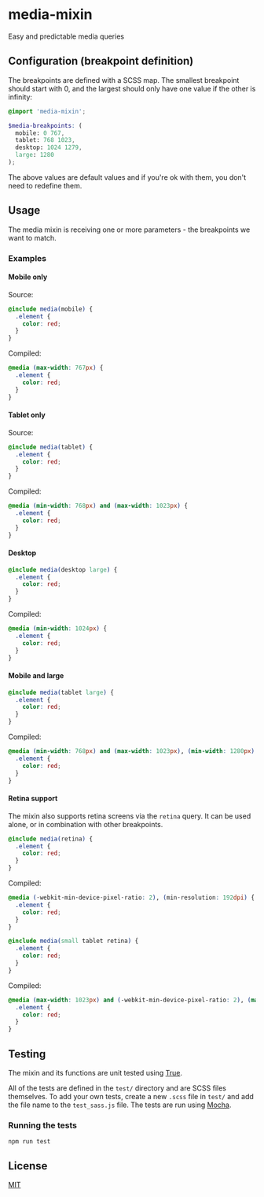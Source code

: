# media-mixin

Easy and predictable media queries

## Configuration (breakpoint definition)

The breakpoints are defined with a SCSS map. The smallest breakpoint should start with 0, and the largest should only have one value if the other is infinity:

```scss
@import 'media-mixin';

$media-breakpoints: (
  mobile: 0 767,
  tablet: 768 1023,
  desktop: 1024 1279,
  large: 1280
);
```

The above values are default values and if you're ok with them, you don't need to redefine them.

## Usage

The media mixin is receiving one or more parameters - the breakpoints we want to match.

### Examples

#### Mobile only

Source:
```scss
@include media(mobile) {
  .element {
    color: red;
  }
}
```

Compiled:
```css
@media (max-width: 767px) {
  .element {
    color: red;
  }
}
```

#### Tablet only

Source:
```scss
@include media(tablet) {
  .element {
    color: red;
  }
}
```

Compiled:
```css
@media (min-width: 768px) and (max-width: 1023px) {
  .element {
    color: red;
  }
}
```

#### Desktop

```scss
@include media(desktop large) {
  .element {
    color: red;
  }
}
```

Compiled:
```css
@media (min-width: 1024px) {
  .element {
    color: red;
  }
}
```

#### Mobile and large

```scss
@include media(tablet large) {
  .element {
    color: red;
  }
}
```

Compiled:
```css
@media (min-width: 768px) and (max-width: 1023px), (min-width: 1280px) {
  .element {
    color: red;
  }
}
```

#### Retina support

The mixin also supports retina screens via the `retina` query. It can be used alone,
or in combination with other breakpoints.

```scss
@include media(retina) {
  .element {
    color: red;
  }
}
```

Compiled:

```scss
@media (-webkit-min-device-pixel-ratio: 2), (min-resolution: 192dpi) {
  .element {
    color: red;
  }
}
```

```scss
@include media(small tablet retina) {
  .element {
    color: red;
  }
}
```

Compiled:

```scss
@media (max-width: 1023px) and (-webkit-min-device-pixel-ratio: 2), (max-width: 1023px) and (min-resolution: 192dpi) {
  .element {
    color: red;
  }
}
```

## Testing

The mixin and its functions are unit tested using [True](https://github.com/oddbird/true).

All of the tests are defined in the `test/` directory and are SCSS files themselves. To add
your own tests, create a new `.scss` file in `test/` and add the file name to the `test_sass.js`
file. The tests are run using [Mocha](https://mochajs.org/).

### Running the tests

```
npm run test
```

## License

[MIT](LICENSE)
